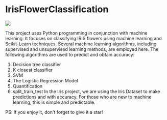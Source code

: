 # IrisFlowerClassification

<img src="https://miro.medium.com/max/875/1*7bnLKsChXq94QjtAiRn40w.png">

This project uses Python programming in conjunction with machine learning.
It focuses on classifying IRIS flowers using machine learning and Scikit-Learn techniques. 
Several machine learning algorithms, including supervised and unsupervised learning methods, are employed here.
The following algorithms are used to predict and obtain accuracy:

1. Decision tree classifier 
2. K closest classifier
3. SVM
4. The Logistic Regression Model 
5. Quantification
6. split_train_test
In the Iris project, we are using the Iris Dataset to make predictions and with accuracy.
For those who are new to machine learning, this is simple and predictable.

PS: If you enjoy it, don't forget to give it a star!
